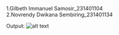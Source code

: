 1.Gilbeth Immanuel Samosir_231401104  
2.Novrendy Dwikana Sembiring_231401134

Output:
![alt text](https://github.com/RennZey/UAS_AP/blob/main/Output%20(2).png?raw=true)
